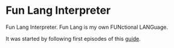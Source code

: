 # Fun Lang Interpreter
Fun Lang Interpreter. Fun Lang is my own FUNctional LANGuage.

It was started by following first episodes of this [guide](https://www.youtube.com/playlist?list=PLZQftyCk7_SdoVexSmwy_tBgs7P0b97yD).
